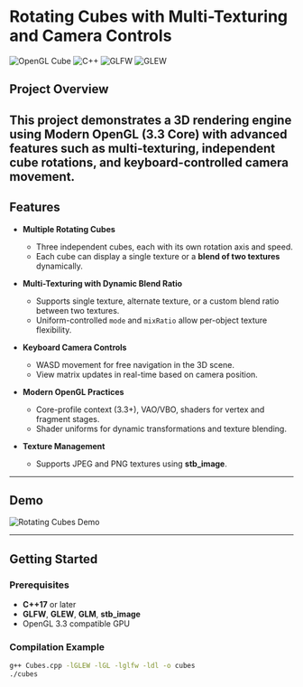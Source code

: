# Rotating Cubes with Multi-Texturing and Camera Controls

![OpenGL Cube](https://img.shields.io/badge/OpenGL-3.3-blue) ![C++](https://img.shields.io/badge/C++-Modern-green) ![GLFW](https://img.shields.io/badge/GLFW-Windowing-yellow) ![GLEW](https://img.shields.io/badge/GLEW-Extension%20Loader-orange)

## Project Overview

This project demonstrates a **3D rendering engine** using **Modern OpenGL (3.3 Core)** with advanced features such as **multi-texturing**, **independent cube rotations**, and **keyboard-controlled camera movement**.
---

## Features

- **Multiple Rotating Cubes**  
  - Three independent cubes, each with its own rotation axis and speed.  
  - Each cube can display a single texture or a **blend of two textures** dynamically.  

- **Multi-Texturing with Dynamic Blend Ratio**  
  - Supports single texture, alternate texture, or a custom blend ratio between two textures.  
  - Uniform-controlled `mode` and `mixRatio` allow per-object texture flexibility.  

- **Keyboard Camera Controls**  
  - WASD movement for free navigation in the 3D scene.  
  - View matrix updates in real-time based on camera position.  

- **Modern OpenGL Practices**  
  - Core-profile context (3.3+), VAO/VBO, shaders for vertex and fragment stages.  
  - Shader uniforms for dynamic transformations and texture blending.  

- **Texture Management**  
  - Supports JPEG and PNG textures using **stb_image**.  

---

## Demo

![Rotating Cubes Demo](Outputgif.gif)

---

## Getting Started

### Prerequisites

- **C++17** or later  
- **GLFW**, **GLEW**, **GLM**, **stb_image**  
- OpenGL 3.3 compatible GPU  

### Compilation Example

```bash
g++ Cubes.cpp -lGLEW -lGL -lglfw -ldl -o cubes
./cubes
